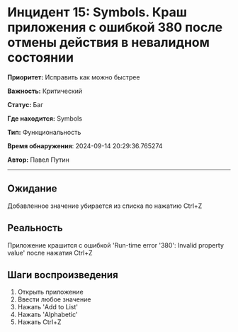 # Инцидент 15: Symbols. Краш приложения с ошибкой 380 после отмены действия в невалидном состоянии

**Приоритет:** Исправить как можно быстрее

**Важность:** Критический

**Статус:** Баг

**Где находится:** Symbols

**Тип:** Функциональность

**Время обнаружения**: 2024-09-14 20:29:36.765274

**Автор:** Павел Путин

--------------------

## Ожидание

Добавленное значение убирается из списка по нажатию Ctrl+Z

## Реальность

Приложение крашится с ошибкой 'Run-time error '380': Invalid property value' после нажатия Ctrl+Z

## Шаги воспроизведения

1. Открыть приложение
2. Ввести любое значение
3. Нажать 'Add to List'
4. Нажать 'Alphabetic'
5. Нажать Ctrl+Z

